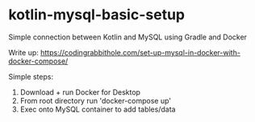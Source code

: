 # kotlin-mysql-basic-setup
Simple connection between Kotlin and MySQL using Gradle and Docker

Write up:
https://codingrabbithole.com/set-up-mysql-in-docker-with-docker-compose/

Simple steps:
1) Download + run Docker for Desktop
2) From root directory run 'docker-compose up'
3) Exec onto MySQL container to add tables/data
